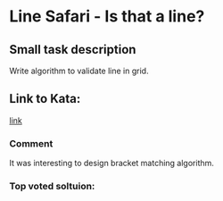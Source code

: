 # Line Safari - Is that a line?

## Small task description
Write algorithm to validate line in grid.

## Link to Kata:
[link](https://www.codewars.com/kata/59c5d0b0a25c8c99ca000237)

### Comment
It was interesting to design bracket matching algorithm.

### Top voted soltuion:
```
```
